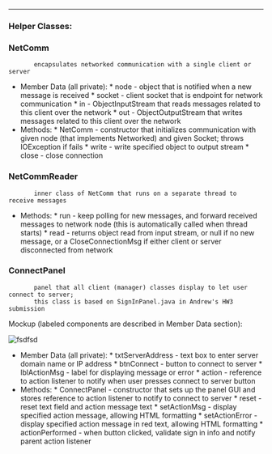 ***

### Helper Classes:
### NetComm
           encapsulates networked communication with a single client or server
* Member Data (all private):
      * node - object that is notified when a new message is received
      * socket - client socket that is endpoint for network communication
      * in - ObjectInputStream that reads messages related to this client over the network
      * out - ObjectOutputStream that writes messages related to this client over the network
* Methods:
      * NetComm - constructor that initializes communication with given node (that implements Networked) and given Socket; throws IOException if fails
      * write - write specified object to output stream
      * close - close connection

### NetCommReader
           inner class of NetComm that runs on a separate thread to receive messages
* Methods:
      * run - keep polling for new messages, and forward received messages to network node (this is automatically called when thread starts)
      * read - returns object read from input stream, or null if no new message, or a CloseConnectionMsg if either client or server disconnected from network

### ConnectPanel
           panel that all client (manager) classes display to let user connect to server;
           this class is based on SignInPanel.java in Andrew's HW3 submission

Mockup (labeled components are described in Member Data section):

![fsdfsd](https://github.com/usc-csci200-fall2012/team11/diff_blob/2ad6e9034a993c18607b54abbe4d23667f3f4627/design/images/image05.png?raw=true)

* Member Data (all private):
      * txtServerAddress - text box to enter server domain name or IP address
      * btnConnect - button to connect to server
      * lblActionMsg - label for displaying message or error
      * action - reference to action listener to notify when user presses connect to server button
* Methods:
      * ConnectPanel - constructor that sets up the panel GUI and stores reference to action listener to notify to connect to server
      * reset - reset text field and action message text
      * setActionMsg - display specified action message, allowing HTML formatting
      * setActionError - display specified action message in red text, allowing HTML formatting
      * actionPerformed - when button clicked, validate sign in info and notify parent action listener